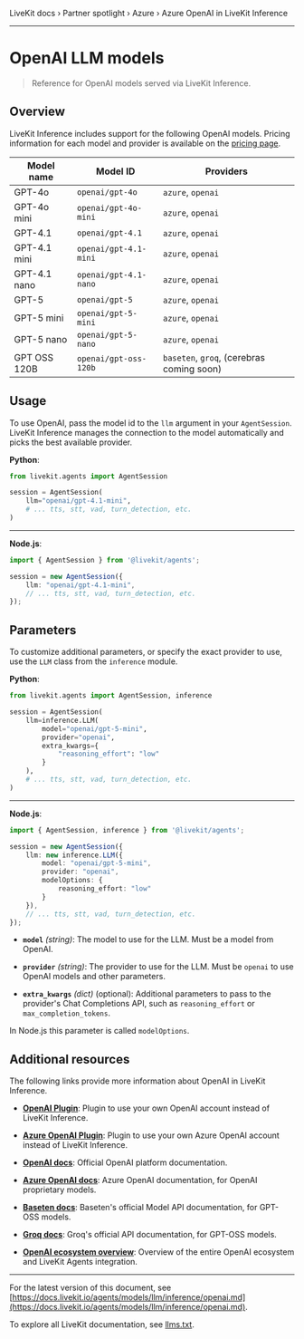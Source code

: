 LiveKit docs › Partner spotlight › Azure › Azure OpenAI in LiveKit Inference

---

# OpenAI LLM models

> Reference for OpenAI models served via LiveKit Inference.

## Overview

LiveKit Inference includes support for the following OpenAI models. Pricing information for each model and provider is available on the [pricing page](https://livekit.io/pricing/inference#proprietary-llms).

| Model name | Model ID | Providers |
| ---------- | -------- | -------- |
| GPT-4o | `openai/gpt-4o` | `azure`, `openai` |
| GPT-4o mini | `openai/gpt-4o-mini` | `azure`, `openai` |
| GPT-4.1 | `openai/gpt-4.1` | `azure`, `openai` |
| GPT-4.1 mini | `openai/gpt-4.1-mini` | `azure`, `openai` |
| GPT-4.1 nano | `openai/gpt-4.1-nano` | `azure`, `openai` |
| GPT-5 | `openai/gpt-5` | `azure`, `openai` |
| GPT-5 mini | `openai/gpt-5-mini` | `azure`, `openai` |
| GPT-5 nano | `openai/gpt-5-nano` | `azure`, `openai` |
| GPT OSS 120B | `openai/gpt-oss-120b` | `baseten`, `groq`, (cerebras coming soon) |

## Usage

To use OpenAI, pass the model id to the `llm` argument in your `AgentSession`. LiveKit Inference manages the connection to the model automatically and picks the best available provider.

**Python**:

```python
from livekit.agents import AgentSession

session = AgentSession(
    llm="openai/gpt-4.1-mini",
    # ... tts, stt, vad, turn_detection, etc.
)

```

---

**Node.js**:

```typescript
import { AgentSession } from '@livekit/agents';

session = new AgentSession({
    llm: "openai/gpt-4.1-mini",
    // ... tts, stt, vad, turn_detection, etc.
});

```

## Parameters

To customize additional parameters, or specify the exact provider to use, use the `LLM` class from the `inference` module.

**Python**:

```python
from livekit.agents import AgentSession, inference

session = AgentSession(
    llm=inference.LLM(
        model="openai/gpt-5-mini", 
        provider="openai",
        extra_kwargs={
            "reasoning_effort": "low"
        }
    ),
    # ... tts, stt, vad, turn_detection, etc.
)

```

---

**Node.js**:

```typescript
import { AgentSession, inference } from '@livekit/agents';

session = new AgentSession({
    llm: new inference.LLM({ 
        model: "openai/gpt-5-mini", 
        provider: "openai",
        modelOptions: { 
            reasoning_effort: "low" 
        }
    }),
    // ... tts, stt, vad, turn_detection, etc.
});

```

- **`model`** _(string)_: The model to use for the LLM. Must be a model from OpenAI.

- **`provider`** _(string)_: The provider to use for the LLM. Must be `openai` to use OpenAI models and other parameters.

- **`extra_kwargs`** _(dict)_ (optional): Additional parameters to pass to the provider's Chat Completions API, such as `reasoning_effort` or `max_completion_tokens`.

In Node.js this parameter is called `modelOptions`.

## Additional resources

The following links provide more information about OpenAI in LiveKit Inference.

- **[OpenAI Plugin](https://docs.livekit.io/agents/models/llm/plugins/openai.md)**: Plugin to use your own OpenAI account instead of LiveKit Inference.

- **[Azure OpenAI Plugin](https://docs.livekit.io/agents/models/llm/plugins/azure-openai.md)**: Plugin to use your own Azure OpenAI account instead of LiveKit Inference.

- **[OpenAI docs](https://platform.openai.com/docs)**: Official OpenAI platform documentation.

- **[Azure OpenAI docs](https://learn.microsoft.com/en-us/azure/ai-foundry/openai/overview)**: Azure OpenAI documentation, for OpenAI proprietary models.

- **[Baseten docs](https://docs.baseten.co/development/model-apis/overview)**: Baseten's official Model API documentation, for GPT-OSS models.

- **[Groq docs](https://console.groq.com/docs/overview)**: Groq's official API documentation, for GPT-OSS models.

- **[OpenAI ecosystem overview](https://docs.livekit.io/agents/integrations/openai.md)**: Overview of the entire OpenAI ecosystem and LiveKit Agents integration.

---


For the latest version of this document, see [https://docs.livekit.io/agents/models/llm/inference/openai.md](https://docs.livekit.io/agents/models/llm/inference/openai.md).

To explore all LiveKit documentation, see [llms.txt](https://docs.livekit.io/llms.txt).